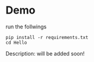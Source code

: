 # Demo

run the follwings
```
pip install -r requirements.txt
cd Hello

```
Description: will be added soon!
